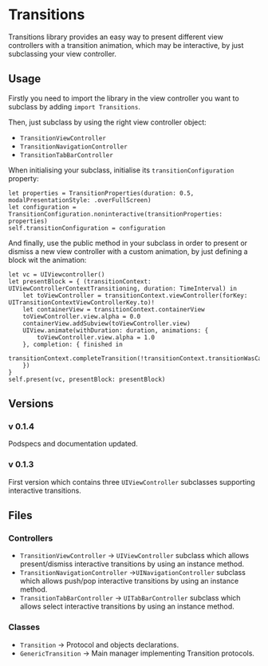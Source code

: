 # Transitions
Transitions library provides an easy way to present different view controllers with a transition animation, which may be interactive, by just subclassing your view controller.

## Usage

Firstly you need to import the library in the view controller you want to subclass by adding `import Transitions`.

Then, just subclass by using the right view controller object:
- `TransitionViewController`
- `TransitionNavigationController`
- `TransitionTabBarController`

When initialising your subclass, initialise its `transitionConfiguration` property:
```
let properties = TransitionProperties(duration: 0.5, modalPresentationStyle: .overFullScreen)
let configuration = TransitionConfiguration.noninteractive(transitionProperties: properties)
self.transitionConfiguration = configuration
```

And finally, use the public method in your subclass in order to present or dismiss a new view controller with a custom animation, by just defining a block wit the animation:

```
let vc = UIViewcontroller()
let presentBlock = { (transitionContext: UIViewControllerContextTransitioning, duration: TimeInterval) in
    let toViewController = transitionContext.viewController(forKey: UITransitionContextViewControllerKey.to)!
    let containerView = transitionContext.containerView
    toViewController.view.alpha = 0.0
    containerView.addSubview(toViewController.view)
    UIView.animate(withDuration: duration, animations: {
        toViewController.view.alpha = 1.0
    }, completion: { finished in
        transitionContext.completeTransition(!transitionContext.transitionWasCancelled)
    })
}
self.present(vc, presentBlock: presentBlock)
```

## Versions
### v 0.1.4
Podspecs and documentation updated.
### v 0.1.3
First version which contains three `UIViewController` subclasses supporting interactive transitions.

## Files

### Controllers
- `TransitionViewController` -> `UIViewController` subclass which allows present/dismiss interactive transitions by using an instance method.
- `TransitionNavigationController` ->`UINavigationController` subclass which allows push/pop interactive transitions by using an instance method. 
- `TransitionTabBarController` -> `UITabBarController` subclass which allows select interactive transitions by using an instance method.

### Classes
- `Transition` -> Protocol and objects declarations.
- `GenericTransition` -> Main manager implementing Transition protocols.
